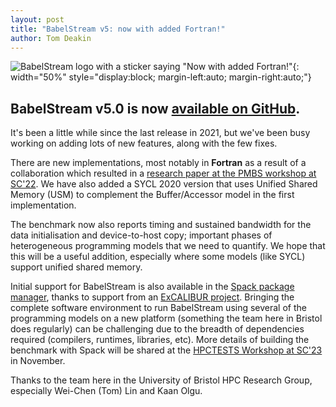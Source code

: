 ```yaml
---
layout: post
title: "BabelStream v5: now with added Fortran!"
author: Tom Deakin
---
```


![BabelStream logo with a sticker saying "Now with added Fortran!"]({{site.url}}/assets/babelstream_v5.png){: width="50%" style="display:block; margin-left:auto; margin-right:auto;"}

## BabelStream v5.0 is now [available on GitHub](https://github.com/uob-hpc/babelstream).


It's been a little while since the last release in 2021, but we've been busy working on adding lots of new features, along with the few fixes.

There are new implementations, most notably in __Fortran__ as a result of a collaboration which resulted in a [research paper at the PMBS workshop at SC'22](https://doi.org/10.1109/PMBS56514.2022.00013). We have also added a SYCL 2020 version that uses Unified Shared Memory (USM) to complement the Buffer/Accessor model in the first implementation.

The benchmark now also reports timing and sustained bandwidth for the data initialisation and device-to-host copy; important phases of heterogeneous programming models that we need to quantify. We hope that this will be a useful addition, especially where some models (like SYCL) support unified shared memory.

Initial support for BabelStream is also available in the [Spack package manager](https://packages.spack.io/package.html?name=babelstream), thanks to support from an [ExCALIBUR project](https://hpc.tomdeakin.com/projects/excalibur-benchmarking).
Bringing the complete software environment to run BabelStream using several of the programming models on a new platform (something the team here in Bristol does regularly) can be challenging due to the breadth of dependencies required (compilers, runtimes, libraries, etc). More details of building the benchmark with Spack will be shared at the [HPCTESTS Workshop at SC'23](https://sc23.supercomputing.org/presentation/?id=ws_hpct103&sess=sess464) in November.

Thanks to the team here in the University of Bristol HPC Research Group, especially Wei-Chen (Tom) Lin and Kaan Olgu.

